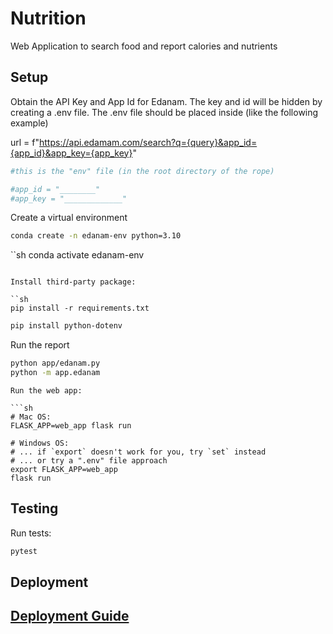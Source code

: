 # Nutrition
Web Application to search food and report calories and nutrients


## Setup
Obtain the API Key and App Id for Edanam. The key and id will be hidden by creating a .env file. The .env file should be placed inside (like the following example)

url = f"https://api.edamam.com/search?q={query}&app_id={app_id}&app_key={app_key}"

```sh
#this is the "env" file (in the root directory of the rope)

#app_id = "________"
#app_key = "_____________"
```

Create a virtual environment

```sh
conda create -n edanam-env python=3.10
```
``sh
conda activate edanam-env
```

Install third-party package:

``sh
pip install -r requirements.txt
```

```sh
pip install python-dotenv 
```

Run the report
```sh
python app/edanam.py
python -m app.edanam
```

```
Run the web app:

```sh
# Mac OS:
FLASK_APP=web_app flask run

# Windows OS:
# ... if `export` doesn't work for you, try `set` instead
# ... or try a ".env" file approach
export FLASK_APP=web_app
flask run
```

## Testing

Run tests:

```sh
pytest
```


## Deployment

## [Deployment Guide](/DEPLOYING.md)
